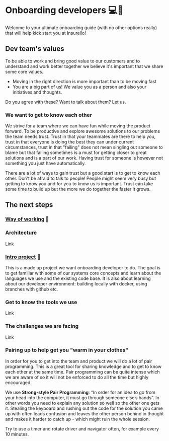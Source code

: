 # Onboarding developers :computer::gift_heart:

Welcome to your ultimate onboarding guide (with no other options really) that will help kick start you at Insurello!

## Dev team's values

To be able to work and bring good value to our customers and to understand and work better together we believe it's
important that we share some core values.

* Moving in the right direction is more important than to be moving fast
* You are a big part of us! We value you as a person and also your initiatives and thoughts.

Do you agree with these? Want to talk about them? Let us.

### We want to get to know each other
We strive for a team where we can have fun while moving the product forward.
To be productive and explore awesome solutions to our problems the team needs trust. Trust in that
your teammates are there to help you, trust in that everyone is doing the best they can under current circumstances,
trust in that "failing" does not mean singling out someone to blame but that failing sometimes is a must for getting
closer to great solutions and is a part of our work. Having trust for someone is however not something you just have automatically.

There are a lot of ways to gain trust but a good start is to get to know each other.
Don't be afraid to talk to people! People might seem very busy but getting to know you and for you to know us is important.
Trust can take some time to build up but the more we do together the faster it grows.

## The next steps

### [Way of working](Way_of_working.md) :book:

### Architecture

Link

### [Intro project](Intro_project.md) :signal_strength:
This is a made up project we want onboarding developer to do. The goal is to get familiar with some
of our systems core concepts and learn about the languages we use and the existing code base. It is
also about learning about our developer environment: building locally with docker, using branches with
github etc.

### Get to know the tools we use

Link

### The challenges we are facing

Link

### Pairing up to help get you "warm in your clothes"

In order for you to get into the team and product we will do a lot of pair programming. This is a great tool for sharing knowledge and to get to know each other at the same time. Pair programming can be quite intense which we are aware of so it will not be enforced to do all the time but highly encouraged.

We use **Strong-style Pair Programming**: “In order for an idea to go from your head into the computer, it must go through someone else’s hands”. In other words you need to explain any solution so well so the other one gets it. Stealing the keyboard and rushing out the code for the solution you came up with often leads confusion and leaves the other person behind in thought and makes it harder to catch up - which might ruin the whole session.

Try to use a timer and rotate driver and navigator often, for example every 10 minutes.


